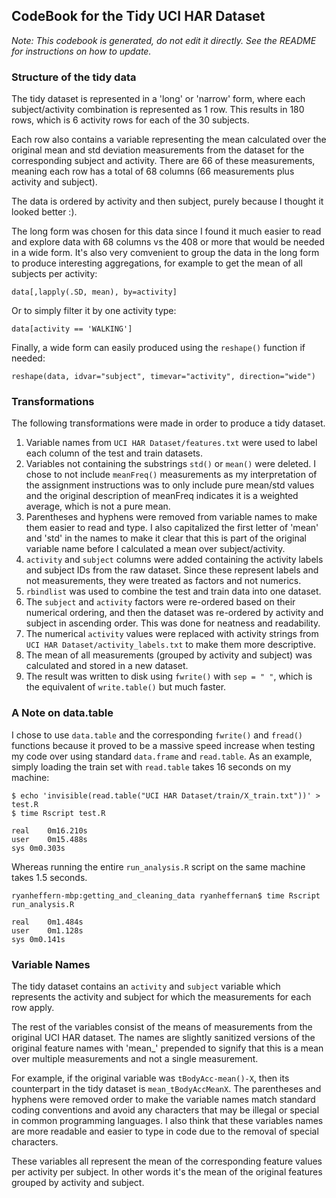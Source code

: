 ## CodeBook for the Tidy UCI HAR Dataset

_Note: This codebook is generated, do not edit it directly. See the README for instructions on how to update._

### Structure of the tidy data

The tidy dataset is represented in a 'long' or 'narrow' form, where each subject/activity combination is represented as 1 row. This results in 180 rows, which is 6 activity rows for each of the 30 subjects. 

Each row also contains a variable representing the mean calculated over the original mean and std deviation measurements from the dataset for the corresponding subject and activity. There are 66 of these measurements, meaning each row has a total of 68 columns (66 measurements plus activity and subject).

The data is ordered by activity and then subject, purely because I thought it looked better :).

The long form was chosen for this data since I found it much easier to read and explore data with 68 columns vs the 408 or more that would be needed in a wide form. It's also very comvenient to group the data in the long form to produce interesting aggregations, for example to get the mean of all subjects per activity:

```
data[,lapply(.SD, mean), by=activity]
```

Or to simply filter it by one activity type:

```
data[activity == 'WALKING']
```

Finally, a wide form can easily produced using the ```reshape()``` function if needed:

```
reshape(data, idvar="subject", timevar="activity", direction="wide")
```

### Transformations

The following transformations were made in order to produce a tidy dataset.
1. Variable names from ```UCI HAR Dataset/features.txt``` were used to label each column of the test and train datasets.
1. Variables not containing the substrings ```std()``` or ```mean()``` were deleted. I chose to not include ```meanFreq()``` measurements as my interpretation of the assignment instructions was to only include pure mean/std values and the original description of meanFreq indicates it is a weighted average, which is not a pure mean.
1. Parentheses and hyphens were removed from variable names to make them easier to read and type. I also capitalized the first letter of 'mean' and 'std' in the names to make it clear that this is part of the original variable name before I calculated a mean over subject/activity.
1. ```activity``` and ```subject``` columns were added containing the activity labels and subject IDs from the raw dataset. Since these represent labels and not measurements, they were treated as factors and not numerics.
1. ```rbindlist``` was used to combine the test and train data into one dataset.
1. The ```subject``` and ```activity``` factors were re-ordered based on their numerical ordering, and then the dataset was re-ordered by activity and subject in ascending order. This was done for neatness and readability.
1. The numerical ```activity``` values were replaced with activity strings from ```UCI HAR Dataset/activity_labels.txt``` to make them more descriptive.
1. The mean of all measurements (grouped by activity and subject) was calculated and stored in a new dataset.
1. The result was written to disk using ```fwrite()``` with ```sep = " "```, which is the equivalent of ```write.table()``` but much faster.

### A Note on data.table

I chose to use ```data.table``` and the corresponding ```fwrite()``` and ```fread()``` functions because it proved to be a massive speed increase when testing my code over using standard ```data.frame``` and ```read.table```. As an example, simply loading the train set with ```read.table``` takes 16 seconds on my machine:

```
$ echo 'invisible(read.table("UCI HAR Dataset/train/X_train.txt"))' > test.R
$ time Rscript test.R

real	0m16.210s
user	0m15.488s
sys	0m0.303s
```

Whereas running the entire ```run_analysis.R``` script on the same machine takes 1.5 seconds.
```
ryanheffern-mbp:getting_and_cleaning_data ryanheffernan$ time Rscript run_analysis.R

real	0m1.484s
user	0m1.128s
sys	0m0.141s
```

### Variable Names

The tidy dataset contains an ```activity``` and ```subject```  variable which represents the activity and subject for which the measurements for each row apply.

The rest of the variables consist of the means of measurements from the original UCI HAR dataset. The names are slightly sanitized versions of the original feature names with 'mean_' prepended to signify that this is a mean over multiple measurements and not a single measurement.

For example, if the original variable was ```tBodyAcc-mean()-X```, then its counterpart in the tidy dataset is ```mean_tBodyAccMeanX```. The parentheses and hyphens were removed order to make the variable names match standard coding conventions and avoid any characters that may be illegal or special in common programming languages. I also think that these variables names are more readable
and easier to type in code due to the removal of special characters.

These variables all represent the mean of the corresponding feature values per activity per subject. In other words it's the mean of the original features grouped by activity and subject.